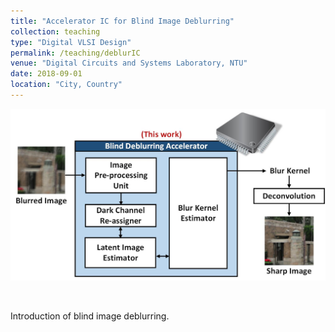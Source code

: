 ```yaml
---
title: "Accelerator IC for Blind Image Deblurring"
collection: teaching
type: "Digital VLSI Design"
permalink: /teaching/deblurIC
venue: "Digital Circuits and Systems Laboratory, NTU"
date: 2018-09-01
location: "City, Country"
---
```

<img src='/images/deblurIC_abstract.jpg' width='600' > <br>

<br>

Introduction of blind image deblurring.
